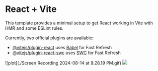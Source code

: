 # React + Vite

This template provides a minimal setup to get React working in Vite with HMR and some ESLint rules.

Currently, two official plugins are available:

- [@vitejs/plugin-react](https://github.com/vitejs/vite-plugin-react/blob/main/packages/plugin-react/README.md) uses [Babel](https://babeljs.io/) for Fast Refresh
- [@vitejs/plugin-react-swc](https://github.com/vitejs/vite-plugin-react-swc) uses [SWC](https://swc.rs/) for Fast Refresh


![plot](./Screen Recording 2024-08-14 at 8.28.19 PM.gif)
![]([https://github.com/Your_Repository_Name/Your_GIF_Name.gif](https://github.com/MikiyasMebrate/lmis-clone-react/blob/main/Screen%20Recording%202024-08-14%20at%208.28.19%20PM.gif))
